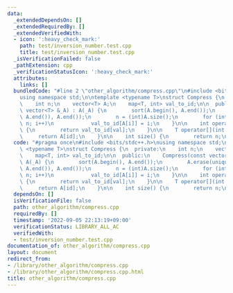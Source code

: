```yaml
---
data:
  _extendedDependsOn: []
  _extendedRequiredBy: []
  _extendedVerifiedWith:
  - icon: ':heavy_check_mark:'
    path: test/inversion_number.test.cpp
    title: test/inversion_number.test.cpp
  _isVerificationFailed: false
  _pathExtension: cpp
  _verificationStatusIcon: ':heavy_check_mark:'
  attributes:
    links: []
  bundledCode: "#line 2 \"other_algorithm/compress.cpp\"\n#include <bits/stdc++.h>\n\
    using namespace std;\n\ntemplate <typename T>\nstruct Compress {\n  private:\n\
    \    int n;\n    vector<T> A;\n    map<T, int> val_to_id;\n\n  public:\n    Compress(const\
    \ vector<T> &_A) : A(_A) {\n        sort(A.begin(), A.end());\n        A.erase(unique(A.begin(),\
    \ A.end()), A.end());\n        n = (int)A.size();\n        for (int i = 0; i <\
    \ n; i++)\n            val_to_id[A[i]] = i;\n    }\n\n    int operator()(T val)\
    \ {\n        return val_to_id[val];\n    }\n\n    T operator[](int id) {\n   \
    \     return A[id];\n    }\n\n    int size() {\n        return n;\n    }\n};\n"
  code: "#pragma once\n#include <bits/stdc++.h>\nusing namespace std;\n\ntemplate\
    \ <typename T>\nstruct Compress {\n  private:\n    int n;\n    vector<T> A;\n\
    \    map<T, int> val_to_id;\n\n  public:\n    Compress(const vector<T> &_A) :\
    \ A(_A) {\n        sort(A.begin(), A.end());\n        A.erase(unique(A.begin(),\
    \ A.end()), A.end());\n        n = (int)A.size();\n        for (int i = 0; i <\
    \ n; i++)\n            val_to_id[A[i]] = i;\n    }\n\n    int operator()(T val)\
    \ {\n        return val_to_id[val];\n    }\n\n    T operator[](int id) {\n   \
    \     return A[id];\n    }\n\n    int size() {\n        return n;\n    }\n};\n"
  dependsOn: []
  isVerificationFile: false
  path: other_algorithm/compress.cpp
  requiredBy: []
  timestamp: '2022-09-05 22:13:19+09:00'
  verificationStatus: LIBRARY_ALL_AC
  verifiedWith:
  - test/inversion_number.test.cpp
documentation_of: other_algorithm/compress.cpp
layout: document
redirect_from:
- /library/other_algorithm/compress.cpp
- /library/other_algorithm/compress.cpp.html
title: other_algorithm/compress.cpp
---
```

